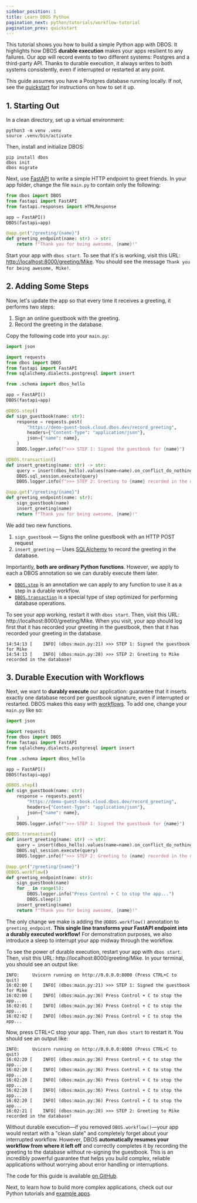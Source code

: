 ```yaml
---
sidebar_position: 1
title: Learn DBOS Python
pagination_next: python/tutorials/workflow-tutorial
pagination_prev: quickstart
---
```


This tutorial shows you how to build a simple Python app with DBOS.
It highlights how DBOS **durable execution** makes your apps resilient to any failures.
Our app will record events to two different systems: Postgres and a third-party API.
Thanks to durable execution, it always writes to both systems consistently, even if interrupted or restarted at any point.

This guide assumes you have a Postgres database running locally.
If not, see the [quickstart](../quickstart.md) for instructions on how to set it up.

## 1. Starting Out

In a clean directory, set up a virtual environment:

```shell
python3 -m venv .venv
source .venv/bin/activate
```

Then, install and initialize DBOS:
```shell
pip install dbos
dbos init
dbos migrate
```

Next, use [FastAPI](https://github.com/fastapi/fastapi) to write a simple HTTP endpoint to greet friends.
In your app folder, change the file `main.py` to contain only the following:

```python
from dbos import DBOS
from fastapi import FastAPI
from fastapi.responses import HTMLResponse

app = FastAPI()
DBOS(fastapi=app)

@app.get("/greeting/{name}")
def greeting_endpoint(name: str) -> str:
    return f"Thank you for being awesome, {name}!"
```

Start your app with `dbos start`. 
To see that it's is working, visit this URL: [http://localhost:8000/greeting/Mike](http://localhost:8000/greeting/Mike).
You should see the message `Thank you for being awesome, Mike!`.

## 2. Adding Some Steps

Now, let's update the app so that every time it receives a greeting, it performs two steps:

1. Sign an online guestbook with the greeting.
2. Record the greeting in the database.

Copy the following code into your `main.py`:

```python
import json

import requests
from dbos import DBOS
from fastapi import FastAPI
from sqlalchemy.dialects.postgresql import insert

from .schema import dbos_hello

app = FastAPI()
DBOS(fastapi=app)

@DBOS.step()
def sign_guestbook(name: str):
    response = requests.post(
        "https://demo-guest-book.cloud.dbos.dev/record_greeting",
        headers={"Content-Type": "application/json"},
        json={"name": name},
    )
    DBOS.logger.info(f">>> STEP 1: Signed the guestbook for {name}")

@DBOS.transaction()
def insert_greeting(name: str) -> str:
    query = insert(dbos_hello).values(name=name).on_conflict_do_nothing()
    DBOS.sql_session.execute(query)
    DBOS.logger.info(f">>> STEP 2: Greeting to {name} recorded in the database!")

@app.get("/greeting/{name}")
def greeting_endpoint(name: str):
    sign_guestbook(name)
    insert_greeting(name)
    return f"Thank you for being awesome, {name}!"
```

We add two new functions.

1. `sign_guestbook` &mdash; Signs the online guestbook with an HTTP POST request
2. `insert_greeting` &mdash; Uses [SQLAlchemy](https://docs.sqlalchemy.org/en/20/core/) to record the greeting in the database.

Importantly, **both are ordinary Python functions**.
However, we apply to each a DBOS annotation so we can durably execute them later.
- [`DBOS.step`](../python/tutorials/step-tutorial.md) is an annotation we can apply to any function to use it as a step in a durable workflow.
- [`DBOS.transaction`](../python/tutorials/transaction-tutorial.md) is a special type of step optimized for performing database operations.

To see your app working, restart it with `dbos start`. Then, visit this URL: http://localhost:8000/greeting/Mike. When you visit, your app should log first that it has recorded your greeting in the guestbook, then that it has recorded your greeting in the database.

```
14:54:13 [    INFO] (dbos:main.py:21) >>> STEP 1: Signed the guestbook for Mike
14:54:13 [    INFO] (dbos:main.py:28) >>> STEP 2: Greeting to Mike recorded in the database!
```

## 3. Durable Execution with Workflows

Next, we want to **durably execute** our application: guarantee that it inserts exactly one database record per guestbook signature, even if interrupted or restarted.
DBOS makes this easy with [workflows](../python/tutorials/workflow-tutorial.md).
To add one, change your `main.py` like so:

```python
import json

import requests
from dbos import DBOS
from fastapi import FastAPI
from sqlalchemy.dialects.postgresql import insert

from .schema import dbos_hello

app = FastAPI()
DBOS(fastapi=app)

@DBOS.step()
def sign_guestbook(name: str):
    response = requests.post(
        "https://demo-guest-book.cloud.dbos.dev/record_greeting",
        headers={"Content-Type": "application/json"},
        json={"name": name},
    )
    DBOS.logger.info(f">>> STEP 1: Signed the guestbook for {name}")

@DBOS.transaction()
def insert_greeting(name: str) -> str:
    query = insert(dbos_hello).values(name=name).on_conflict_do_nothing()
    DBOS.sql_session.execute(query)
    DBOS.logger.info(f">>> STEP 2: Greeting to {name} recorded in the database!")

@app.get("/greeting/{name}")
@DBOS.workflow()
def greeting_endpoint(name: str):
    sign_guestbook(name)
    for _ in range(5):
        DBOS.logger.info("Press Control + C to stop the app...")
        DBOS.sleep(1)
    insert_greeting(name)
    return f"Thank you for being awesome, {name}!"
```

The only change we make is adding the `@DBOS.workflow()` annotation to `greeting_endpoint`.
**This single line transforms your FastAPI endpoint into a durably executed workflow!**
For demonstration purposes, we also introduce a sleep to interrupt your app midway through the workflow.

To see the power of durable execution, restart your app with `dbos start`.
Then, visit this URL: http://localhost:8000/greeting/Mike.
In your terminal, you should see an output like:

```shell
INFO:     Uvicorn running on http://0.0.0.0:8000 (Press CTRL+C to quit)
16:02:00 [    INFO] (dbos:main.py:21) >>> STEP 1: Signed the guestbook for Mike
16:02:00 [    INFO] (dbos:main.py:36) Press Control + C to stop the app...
16:02:01 [    INFO] (dbos:main.py:36) Press Control + C to stop the app...
16:02:02 [    INFO] (dbos:main.py:36) Press Control + C to stop the app...
```
Now, press CTRL+C stop your app. Then, run `dbos start` to restart it. You should see an output like:

```shell
INFO:     Uvicorn running on http://0.0.0.0:8000 (Press CTRL+C to quit)
16:02:20 [    INFO] (dbos:main.py:36) Press Control + C to stop the app...
16:02:20 [    INFO] (dbos:main.py:36) Press Control + C to stop the app...
16:02:20 [    INFO] (dbos:main.py:36) Press Control + C to stop the app...
16:02:20 [    INFO] (dbos:main.py:36) Press Control + C to stop the app...
16:02:20 [    INFO] (dbos:main.py:36) Press Control + C to stop the app...
16:02:21 [    INFO] (dbos:main.py:28) >>> STEP 2: Greeting to Mike recorded in the database!
```

Without durable execution&mdash;if you removed `DBOS.workflow()`&mdash;your app would restart with a "clean slate" and completely forget about your interrupted workflow.
However, DBOS **automatically resumes your workflow from where it left off** and correctly completes it by recording the greeting to the database without re-signing the guestbook.
This is an incredibly powerful guarantee that helps you build complex, reliable applications without worrying about error handling or interruptions.

The code for this guide is available [on GitHub](https://github.com/dbos-inc/dbos-demo-apps/tree/main/python/greeting-guestbook).

Next, to learn how to build more complex applications, check out our Python tutorials and [example apps](../examples/index.md).